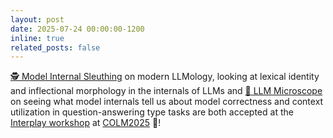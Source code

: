 ```yaml
---
layout: post
date: 2025-07-24 00:00:00-1200
inline: true
related_posts: false
---
```


[🕵 Model Internal Sleuthing](https://arxiv.org/abs/2506.02132) on modern LLMology, looking at lexical identity and inflectional morphology in the internals of LLMs and [:microscope: LLM Microscope](https://nishantsubramani.github.io/assets/pdf/llm_microscope.pdf) on seeing what model internals tell us about model correctness and context utilization in question-answering type tasks are both accepted at the [Interplay workshop](https://interplay-workshop.github.io/) at [COLM2025](https://colmweb.org/) :maple_leaf:!
